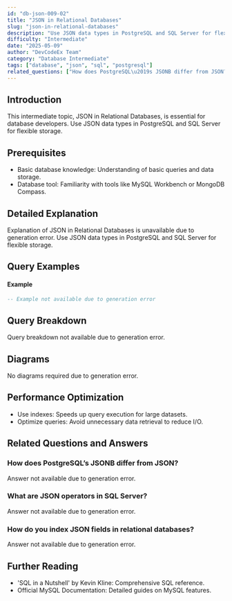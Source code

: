 ```yaml
---
id: "db-json-009-02"
title: "JSON in Relational Databases"
slug: "json-in-relational-databases"
description: "Use JSON data types in PostgreSQL and SQL Server for flexible storage."
difficulty: "Intermediate"
date: "2025-05-09"
author: "DevCodeEx Team"
category: "Database Intermediate"
tags: ["database", "json", "sql", "postgresql"]
related_questions: ["How does PostgreSQL\u2019s JSONB differ from JSON?", "What are JSON operators in SQL Server?", "How do you index JSON fields in relational databases?"]
---
```


## Introduction

This intermediate topic, JSON in Relational Databases, is essential for database developers. Use JSON data types in PostgreSQL and SQL Server for flexible storage.

## Prerequisites

- Basic database knowledge: Understanding of basic queries and data storage.
- Database tool: Familiarity with tools like MySQL Workbench or MongoDB Compass.

## Detailed Explanation

Explanation of JSON in Relational Databases is unavailable due to generation error. Use JSON data types in PostgreSQL and SQL Server for flexible storage.

## Query Examples

#### Example
```sql
-- Example not available due to generation error
```

## Query Breakdown

Query breakdown not available due to generation error.

## Diagrams

No diagrams required due to generation error.

## Performance Optimization

- Use indexes: Speeds up query execution for large datasets.
- Optimize queries: Avoid unnecessary data retrieval to reduce I/O.

## Related Questions and Answers

### How does PostgreSQL’s JSONB differ from JSON?

Answer not available due to generation error.

### What are JSON operators in SQL Server?

Answer not available due to generation error.

### How do you index JSON fields in relational databases?

Answer not available due to generation error.

## Further Reading

- 'SQL in a Nutshell' by Kevin Kline: Comprehensive SQL reference.
- Official MySQL Documentation: Detailed guides on MySQL features.